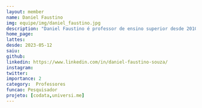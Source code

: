 ```yaml
---
layout: member
name: Daniel Faustino
img: equipe/img/daniel_faustino.jpg
description: "Daniel Faustino é professor de ensino superior desde 2010, iniciando sua carreira na Universidade Federal Rural do Semi-Árido (UFERSA/Mossoró). Atualmente é professor Adjunto IV na Universidade Federal da Paraíba (UFPB/Campus Rio Tinto). É bacharel em Ciência da Computação para UFPB (2008), Mestre em Informática pela mesma instituição (2010) e doutorado em Engenharia Elétrica e da Computação pela Universidade Federal do Rio Grande do Norte (2017). No doutorado pesquisou métodos de autenticação multifator baseados em interferência de onda e mapas caóticos. Na área de ensino atua lecionando as disciplinas de Segurança da Informação, Sistemas Multimídia e Desenvolvimento Front-end e Back-end. Na área de pesquisa já desenvolveu pesquisas nas áreas de Sistemas Multimídia e Realidade Virtual. Atualmente tem desenvolvido pesquisas nas áreas de Blockchain, Certificação Digital e Assinatura Digital, Arquitetura descentralizadas e Preservação Digital de Documentos. Alguns dos projetos que participou recentemente foram o Grupo de Trabalho da Rede Nacional de Pesquisa para desenvolvimento de solução preservação de documentos digitais relevantes, Evolução do Corpus Bilíngue para tradução entre Libras e Português (Projeto VLibras) e no Projeto Paraíba Humana e Inteligente em parceria com a Secretaria de Educação do Estado da Paraíba."
home_page: 
lattes: 
desde: 2023-05-12
saiu: 
github: 
linkedin: https://www.linkedin.com/in/daniel-faustino-souza/
instagram: 
twitter: 
importance: 2
category:  Professores
funcao: Pesquisador
projeto: [codata,universi.me]
---
```


